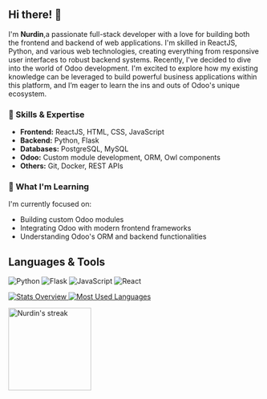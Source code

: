<h2>Hi there! 👋</h2>

<p>I'm <strong>Nurdin</strong>,a passionate full-stack developer with a love for building both the frontend and backend of web applications. I'm skilled in ReactJS, Python, and various web technologies, creating everything from responsive user interfaces to robust backend systems. Recently, I've decided to dive into the world of Odoo development. I'm excited to explore how my existing knowledge can be leveraged to build powerful business applications within this platform, and I’m eager to learn the ins and outs of Odoo's unique ecosystem.</p>

<h3>🚀 Skills & Expertise</h3>
<ul>
  <li><strong>Frontend:</strong> ReactJS, HTML, CSS, JavaScript</li>
  <li><strong>Backend:</strong> Python, Flask</li>
  <li><strong>Databases:</strong> PostgreSQL, MySQL</li>
  <li><strong>Odoo:</strong> Custom module development, ORM, Owl components</li>
  <li><strong>Others:</strong> Git, Docker, REST APIs</li>
</ul>

<h3>🌱 What I'm Learning</h3>
<p>I'm currently focused on:</p>
<ul>
  <li>Building custom Odoo modules</li>
  <li>Integrating Odoo with modern frontend frameworks</li>
  <li>Understanding Odoo's ORM and backend functionalities</li>
</ul>




## Languages & Tools

![Python](https://img.shields.io/badge/python-3670A0?style=for-the-badge&logo=python&logoColor=ffdd54) ![Flask](https://img.shields.io/badge/flask-%23000.svg?style=for-the-badge&logo=flask&logoColor=white) ![JavaScript](https://img.shields.io/badge/javascript-%23323330.svg?style=for-the-badge&logo=javascript&logoColor=%23F7DF1E)  ![React](https://img.shields.io/badge/react-%2320232a.svg?style=for-the-badge&logo=react&logoColor=%2361DAFB) 


<a href='https://github.com/Nurdin-Ismail/github-stats-transparent'>
  
![Stats Overview](https://raw.githubusercontent.com/Nurdin-Ismail/github-stats-transparent/output/generated/overview.svg)
![Most Used Languages](https://raw.githubusercontent.com/Nurdin-Ismail/github-stats-transparent/output/generated/languages.svg)

</a>


<div class="badges-githubstats">
  <p align="left">
    <img src="https://github-readme-streak-stats.herokuapp.com/?user=Nurdin-ismail&theme=radical&hide_border=false" alt="Nurdin's streak" height="165">
  </p>
</div>

